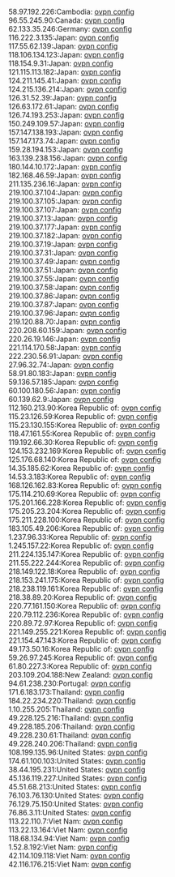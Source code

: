 58.97.192.226:Cambodia: [ovpn config](vpn/58_97_192_226.ovpn)  
96.55.245.90:Canada: [ovpn config](vpn/96_55_245_90.ovpn)  
62.133.35.246:Germany: [ovpn config](vpn/62_133_35_246.ovpn)  
116.222.3.135:Japan: [ovpn config](vpn/116_222_3_135.ovpn)  
117.55.62.139:Japan: [ovpn config](vpn/117_55_62_139.ovpn)  
118.106.134.123:Japan: [ovpn config](vpn/118_106_134_123.ovpn)  
118.154.9.31:Japan: [ovpn config](vpn/118_154_9_31.ovpn)  
121.115.113.182:Japan: [ovpn config](vpn/121_115_113_182.ovpn)  
124.211.145.41:Japan: [ovpn config](vpn/124_211_145_41.ovpn)  
124.215.136.214:Japan: [ovpn config](vpn/124_215_136_214.ovpn)  
126.31.52.39:Japan: [ovpn config](vpn/126_31_52_39.ovpn)  
126.63.172.61:Japan: [ovpn config](vpn/126_63_172_61.ovpn)  
126.74.193.253:Japan: [ovpn config](vpn/126_74_193_253.ovpn)  
150.249.109.57:Japan: [ovpn config](vpn/150_249_109_57.ovpn)  
157.147.138.193:Japan: [ovpn config](vpn/157_147_138_193.ovpn)  
157.147.173.74:Japan: [ovpn config](vpn/157_147_173_74.ovpn)  
159.28.194.153:Japan: [ovpn config](vpn/159_28_194_153.ovpn)  
163.139.238.156:Japan: [ovpn config](vpn/163_139_238_156.ovpn)  
180.144.10.172:Japan: [ovpn config](vpn/180_144_10_172.ovpn)  
182.168.46.59:Japan: [ovpn config](vpn/182_168_46_59.ovpn)  
211.135.236.16:Japan: [ovpn config](vpn/211_135_236_16.ovpn)  
219.100.37.104:Japan: [ovpn config](vpn/219_100_37_104.ovpn)  
219.100.37.105:Japan: [ovpn config](vpn/219_100_37_105.ovpn)  
219.100.37.107:Japan: [ovpn config](vpn/219_100_37_107.ovpn)  
219.100.37.13:Japan: [ovpn config](vpn/219_100_37_13.ovpn)  
219.100.37.177:Japan: [ovpn config](vpn/219_100_37_177.ovpn)  
219.100.37.182:Japan: [ovpn config](vpn/219_100_37_182.ovpn)  
219.100.37.19:Japan: [ovpn config](vpn/219_100_37_19.ovpn)  
219.100.37.31:Japan: [ovpn config](vpn/219_100_37_31.ovpn)  
219.100.37.49:Japan: [ovpn config](vpn/219_100_37_49.ovpn)  
219.100.37.51:Japan: [ovpn config](vpn/219_100_37_51.ovpn)  
219.100.37.55:Japan: [ovpn config](vpn/219_100_37_55.ovpn)  
219.100.37.58:Japan: [ovpn config](vpn/219_100_37_58.ovpn)  
219.100.37.86:Japan: [ovpn config](vpn/219_100_37_86.ovpn)  
219.100.37.87:Japan: [ovpn config](vpn/219_100_37_87.ovpn)  
219.100.37.96:Japan: [ovpn config](vpn/219_100_37_96.ovpn)  
219.120.88.70:Japan: [ovpn config](vpn/219_120_88_70.ovpn)  
220.208.60.159:Japan: [ovpn config](vpn/220_208_60_159.ovpn)  
220.26.19.146:Japan: [ovpn config](vpn/220_26_19_146.ovpn)  
221.114.170.58:Japan: [ovpn config](vpn/221_114_170_58.ovpn)  
222.230.56.91:Japan: [ovpn config](vpn/222_230_56_91.ovpn)  
27.96.32.74:Japan: [ovpn config](vpn/27_96_32_74.ovpn)  
58.91.80.183:Japan: [ovpn config](vpn/58_91_80_183.ovpn)  
59.136.57.185:Japan: [ovpn config](vpn/59_136_57_185.ovpn)  
60.100.180.56:Japan: [ovpn config](vpn/60_100_180_56.ovpn)  
60.139.62.9:Japan: [ovpn config](vpn/60_139_62_9.ovpn)  
112.160.213.90:Korea Republic of: [ovpn config](vpn/112_160_213_90.ovpn)  
115.23.126.59:Korea Republic of: [ovpn config](vpn/115_23_126_59.ovpn)  
115.23.130.155:Korea Republic of: [ovpn config](vpn/115_23_130_155.ovpn)  
118.47.161.55:Korea Republic of: [ovpn config](vpn/118_47_161_55.ovpn)  
119.192.66.30:Korea Republic of: [ovpn config](vpn/119_192_66_30.ovpn)  
124.153.232.169:Korea Republic of: [ovpn config](vpn/124_153_232_169.ovpn)  
125.176.68.140:Korea Republic of: [ovpn config](vpn/125_176_68_140.ovpn)  
14.35.185.62:Korea Republic of: [ovpn config](vpn/14_35_185_62.ovpn)  
14.53.3.183:Korea Republic of: [ovpn config](vpn/14_53_3_183.ovpn)  
168.126.162.83:Korea Republic of: [ovpn config](vpn/168_126_162_83.ovpn)  
175.114.210.69:Korea Republic of: [ovpn config](vpn/175_114_210_69.ovpn)  
175.201.166.228:Korea Republic of: [ovpn config](vpn/175_201_166_228.ovpn)  
175.205.23.204:Korea Republic of: [ovpn config](vpn/175_205_23_204.ovpn)  
175.211.228.100:Korea Republic of: [ovpn config](vpn/175_211_228_100.ovpn)  
183.105.49.206:Korea Republic of: [ovpn config](vpn/183_105_49_206.ovpn)  
1.237.96.33:Korea Republic of: [ovpn config](vpn/1_237_96_33.ovpn)  
1.245.157.22:Korea Republic of: [ovpn config](vpn/1_245_157_22.ovpn)  
211.224.135.147:Korea Republic of: [ovpn config](vpn/211_224_135_147.ovpn)  
211.55.222.244:Korea Republic of: [ovpn config](vpn/211_55_222_244.ovpn)  
218.149.122.18:Korea Republic of: [ovpn config](vpn/218_149_122_18.ovpn)  
218.153.241.175:Korea Republic of: [ovpn config](vpn/218_153_241_175.ovpn)  
218.238.119.161:Korea Republic of: [ovpn config](vpn/218_238_119_161.ovpn)  
218.38.89.20:Korea Republic of: [ovpn config](vpn/218_38_89_20.ovpn)  
220.77.161.150:Korea Republic of: [ovpn config](vpn/220_77_161_150.ovpn)  
220.79.112.236:Korea Republic of: [ovpn config](vpn/220_79_112_236.ovpn)  
220.89.72.97:Korea Republic of: [ovpn config](vpn/220_89_72_97.ovpn)  
221.149.255.221:Korea Republic of: [ovpn config](vpn/221_149_255_221.ovpn)  
221.154.47.143:Korea Republic of: [ovpn config](vpn/221_154_47_143.ovpn)  
49.173.50.16:Korea Republic of: [ovpn config](vpn/49_173_50_16.ovpn)  
59.26.97.245:Korea Republic of: [ovpn config](vpn/59_26_97_245.ovpn)  
61.80.227.3:Korea Republic of: [ovpn config](vpn/61_80_227_3.ovpn)  
203.109.204.188:New Zealand: [ovpn config](vpn/203_109_204_188.ovpn)  
94.61.238.230:Portugal: [ovpn config](vpn/94_61_238_230.ovpn)  
171.6.183.173:Thailand: [ovpn config](vpn/171_6_183_173.ovpn)  
184.22.234.220:Thailand: [ovpn config](vpn/184_22_234_220.ovpn)  
1.10.255.205:Thailand: [ovpn config](vpn/1_10_255_205.ovpn)  
49.228.125.216:Thailand: [ovpn config](vpn/49_228_125_216.ovpn)  
49.228.185.206:Thailand: [ovpn config](vpn/49_228_185_206.ovpn)  
49.228.230.61:Thailand: [ovpn config](vpn/49_228_230_61.ovpn)  
49.228.240.206:Thailand: [ovpn config](vpn/49_228_240_206.ovpn)  
108.199.135.96:United States: [ovpn config](vpn/108_199_135_96.ovpn)  
174.61.100.103:United States: [ovpn config](vpn/174_61_100_103.ovpn)  
38.44.195.231:United States: [ovpn config](vpn/38_44_195_231.ovpn)  
45.136.119.227:United States: [ovpn config](vpn/45_136_119_227.ovpn)  
45.51.68.213:United States: [ovpn config](vpn/45_51_68_213.ovpn)  
76.103.76.130:United States: [ovpn config](vpn/76_103_76_130.ovpn)  
76.129.75.150:United States: [ovpn config](vpn/76_129_75_150.ovpn)  
76.86.3.11:United States: [ovpn config](vpn/76_86_3_11.ovpn)  
113.22.110.7:Viet Nam: [ovpn config](vpn/113_22_110_7.ovpn)  
113.22.13.164:Viet Nam: [ovpn config](vpn/113_22_13_164.ovpn)  
118.68.134.94:Viet Nam: [ovpn config](vpn/118_68_134_94.ovpn)  
1.52.8.192:Viet Nam: [ovpn config](vpn/1_52_8_192.ovpn)  
42.114.109.118:Viet Nam: [ovpn config](vpn/42_114_109_118.ovpn)  
42.116.176.215:Viet Nam: [ovpn config](vpn/42_116_176_215.ovpn)  
